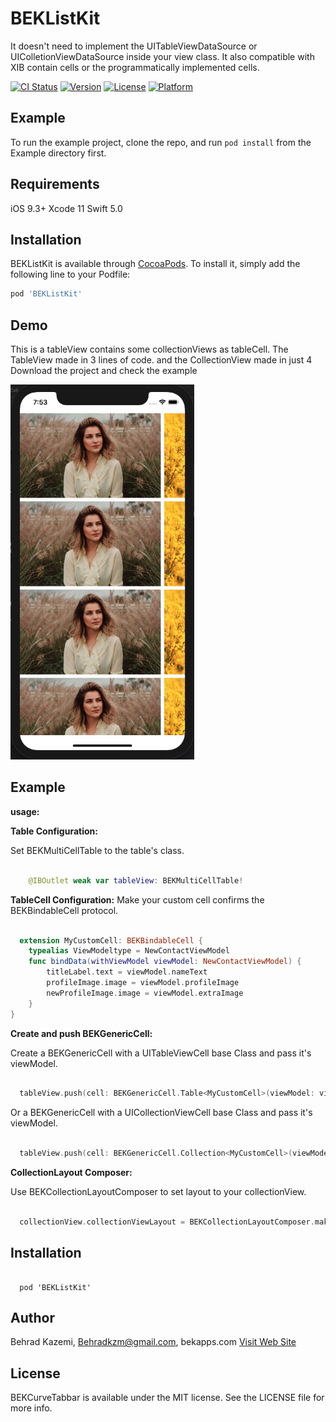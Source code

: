 # BEKListKit

 It doesn't need to implement the UITableViewDataSource or UIColletionViewDataSource inside your view class. It also compatible with XIB contain cells or the programmatically implemented cells.
 
[![CI Status](https://img.shields.io/travis/behrad-kzm/BEKListKit.svg?style=flat)](https://travis-ci.org/behrad-kzm/BEKListKit)
[![Version](https://img.shields.io/cocoapods/v/BEKListKit.svg?style=flat)](https://cocoapods.org/pods/BEKListKit)
[![License](https://img.shields.io/cocoapods/l/BEKListKit.svg?style=flat)](https://cocoapods.org/pods/BEKListKit)
[![Platform](https://img.shields.io/cocoapods/p/BEKListKit.svg?style=flat)](https://cocoapods.org/pods/BEKListKit)

## Example

To run the example project, clone the repo, and run `pod install` from the Example directory first.

## Requirements

iOS 9.3+
Xcode 11
Swift 5.0

## Installation

BEKListKit is available through [CocoaPods](https://cocoapods.org). To install
it, simply add the following line to your Podfile:

```ruby
pod 'BEKListKit'
```
 
## Demo

This is a tableView contains some collectionViews as tableCell.
The TableView made in 3 lines of code.
and the CollectionView made in just 4
Download the project and check the example

<img src="Example/BEKListKit/ExampleImage.png" height="600">

## Example

__usage:__

__Table Configuration:__

Set BEKMultiCellTable to the table's class.

```swift

    @IBOutlet weak var tableView: BEKMultiCellTable!

```

__TableCell Configuration:__
Make your custom cell confirms the BEKBindableCell protocol.

```swift

  extension MyCustomCell: BEKBindableCell {    
    typealias ViewModeltype = NewContactViewModel
    func bindData(withViewModel viewModel: NewContactViewModel) {
        titleLabel.text = viewModel.nameText
        profileImage.image = viewModel.profileImage
        newProfileImage.image = viewModel.extraImage
    }
}

```

__Create and push BEKGenericCell:__

Create a BEKGenericCell with a UITableViewCell base Class and pass it's viewModel.
```swift

  tableView.push(cell: BEKGenericCell.Table<MyCustomCell>(viewModel: viewModel))

```

Or a BEKGenericCell with a UICollectionViewCell base Class and pass it's viewModel.
```swift

  tableView.push(cell: BEKGenericCell.Collection<MyCustomCell>(viewModel: viewModel))

```

__CollectionLayout Composer:__

Use BEKCollectionLayoutComposer to set layout to your collectionView.

```swift

  collectionView.collectionViewLayout = BEKCollectionLayoutComposer.makeLayout(ForItemSize: bounds.size, scrollDirection: .horizontal)

```


## Installation
```

  pod 'BEKListKit'

```


## Author
Behrad Kazemi, Behradkzm@gmail.com, bekapps.com
<a href="https://bekapps.com"> Visit Web Site </a>
## License

BEKCurveTabbar is available under the MIT license. See the LICENSE file for more info.

